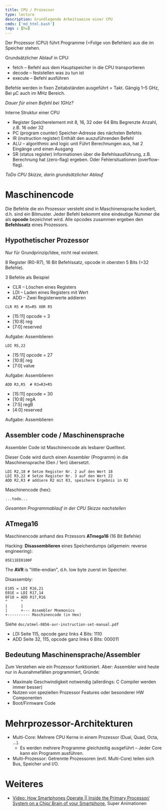 ```yaml
---
title: CPU / Prozessor
type: lecture
description: Grundlegende Arbeitsweise einer CPU
cmds: ['md_html.bash']
tags : [hw]
---
```


Der Prozessor (CPU) führt Programme (=Folge von Befehlen) aus die im Speicher stehen.

Grundsätzlicher Ablauf in CPU:

-   fetch –  Befehl aus dem Hauptspeicher in die CPU transportieren
-   decode – feststellen was zu tun ist
-   execute – Befehl ausführen

Befehle werden in fixen Zeitabständen ausgeführt = Takt. Gängig 1–5 GHz, Bei µC auch im MHz Bereich.

*Dauer für einen Befehl bei 1GHz?*

Interne Struktur einer CPU

-   Register
    Speicherelement mit 8, 16, 32 oder 64 Bits
    Begrenzte Anzahl, z.B. 16 oder 32
-   PC (program counter)
    Speicher-Adresse des nächsten Befehls
-   IR (instruction register)
    Enthält den auszuführenden Befehl
-   ALU – algorithmic and logic unit
    Führt Berechnungen aus, hat 2 Eingänge und einen Ausgang
-   SR (status register)
    Informationen über die Befehlsausführung, z.B. Berechnung hat (zero-flag) ergeben. Oder Fehlersituationen (overflow-flag).

*ToDo CPU Skizze, darin grundsätzlicher Ablauf*



# Maschinencode

Die Befehle die ein Prozessor versteht sind in Maschinensprache kodiert, d.h. sind ein Bitmuster. Jeder Befehl bekommt eine eindeutige Nummer die als **opcode** bezeichnet wird. Alle opcodes zusammen ergeben den **Befehlssatz** eines Prozessors.



## Hypothetischer Prozessor

Nur für Grundprinzip/Idee, nicht real existent.

8 Register (R0-R7), 16 Bit Befehlssatz, opcode in obersten 5 Bits (=32 Befehle).

3 Befehle als Beispiel

- CLR – Löschen eines Registers
- LDI – Laden eines Registers mit Wert
- ADD – Zwei Registerwerte addieren



```
CLR R5 # R5=R5 XOR R5
```

- [15:11] opcode = 3
- [10:8] reg
- [7:0] reserved

Aufgabe: Assemblieren



```
LDI R5,22
```

- [15:11] opcode = 27
- [10:8] reg
- [7:0] value

Aufgabe: Assemblieren



```
ADD R3,R5  # R3=R3+R5
```

- [15:11] opcode = 30
- [10:8] regA
- [7:5] regB
- [4:0] reserved

Aufgabe: Assemblieren



## Assembler code / Maschinensprache

Assembler Code ist Maschinencode als lesbarer Quelltext.

Dieser Code wird durch einen Assembler (Programm) in die Maschinensprache (0en / 1en) übersetzt.

```
LDI R2,18 # Setze Register Nr. 2 auf den Wert 18
LDI R3,22 # Setze Register Nr. 3 auf den Wert 22
ADD R2,R3 # addiere R2 mit R3, speichere Ergebnis in R2
```

Maschinencode (hex):

```
...todo...
```

*Gesamten Programmablauf in der CPU Skizze nachstellen*



## ATmega16

Maschinencode anhand des Przessors **ATmega16** (16 Bit Befehle)

Hacking: **Disassemblieren** eines Speicherdumps (allgemein: reverse engineering):

```
05E11EE0100F
```

The **AVR** is "little-endian", d.h. low byte zuerst im Speicher.

Disassembly:

```
E105 = LDI R16,21
E01E = LDI R17,14
0F10 = ADD R17,R16
^      ^
|      |
|      +--- Assembler Mnemonics
+---------- Maschinencode (in Hex)
```

Siehe `doc/atmel-0856-avr-instruction-set-manual.pdf`

- LDI Seite 115, opcode ganz links 4 Bits: 1110
- ADD Seite 32, 115, opcode ganz links 6 Bits: 000011



## Bedeutung Maschinensprache/Assembler

Zum Verstehen wie ein Prozessor funktioniert. Aber: Assembler wird heute nur in Ausnahmefällen programmiert, Gründe:

- Maximale Geschwindigkeit notwendig (allerdings: C Compiler werden immer besser)
- Nutzen von speziellen Prozessor Features oder besonderer HW Componenten
- Boot/Firmware Code



# Mehrprozessor-Architekturen

- Multi-Core: Mehrere CPU Kerne in einem Prozessor (Dual, Quad, Octa, ...).
  - Es werden mehrere Programme gleichzeitig ausgeführt – Jeder Core kann  ein Programm ausführen.
- Multi-Prozessor: Getrennte Prozessoren (evtl. Multi-Core) teilen sich Bus, Speicher und I/O.



# Weiteres

- [Video: How Smartphones Operate || Inside the Primary Processor/ System on a Chip/ Brain of your Smartphone](https://youtu.be/NKfW8ijmRQ4), Super Animationen

